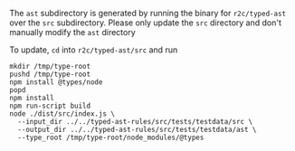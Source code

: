 The `ast` subdirectory is generated by running the binary for `r2c/typed-ast`
over the `src` subdirectory. Please only update the `src` directory and don't
manually modify the `ast` directory

To update, `cd` into `r2c/typed-ast/src` and run

```
mkdir /tmp/type-root
pushd /tmp/type-root
npm install @types/node
popd
npm install
npm run-script build
node ./dist/src/index.js \
  --input_dir ../../typed-ast-rules/src/tests/testdata/src \
  --output_dir ../../typed-ast-rules/src/tests/testdata/ast \
  --type_root /tmp/type-root/node_modules/@types
```
